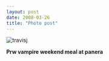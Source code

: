 ```yaml
---
layout: post
date: 2008-03-26
title: "Photo post"
---
```

![travisj](/images/1d41c6b7ba9ebe810c80acc6a5cc2b1db7ca0bc592a151f4d543a4c02e1147ab.jpg)

<b>Prw vampire weekend meal at panera</b>